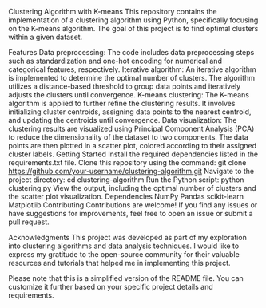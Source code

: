 Clustering Algorithm with K-means
This repository contains the implementation of a clustering algorithm using Python, specifically focusing on the K-means algorithm. The goal of this project is to find optimal clusters within a given dataset.

Features
Data preprocessing: The code includes data preprocessing steps such as standardization and one-hot encoding for numerical and categorical features, respectively.
Iterative algorithm: An iterative algorithm is implemented to determine the optimal number of clusters. The algorithm utilizes a distance-based threshold to group data points and iteratively adjusts the clusters until convergence.
K-means clustering: The K-means algorithm is applied to further refine the clustering results. It involves initializing cluster centroids, assigning data points to the nearest centroid, and updating the centroids until convergence.
Data visualization: The clustering results are visualized using Principal Component Analysis (PCA) to reduce the dimensionality of the dataset to two components. The data points are then plotted in a scatter plot, colored according to their assigned cluster labels.
Getting Started
Install the required dependencies listed in the requirements.txt file.
Clone this repository using the command: git clone https://github.com/your-username/clustering-algorithm.git
Navigate to the project directory: cd clustering-algorithm
Run the Python script: python clustering.py
View the output, including the optimal number of clusters and the scatter plot visualization.
Dependencies
NumPy
Pandas
scikit-learn
Matplotlib
Contributing
Contributions are welcome! If you find any issues or have suggestions for improvements, feel free to open an issue or submit a pull request.

Acknowledgments
This project was developed as part of my exploration into clustering algorithms and data analysis techniques. I would like to express my gratitude to the open-source community for their valuable resources and tutorials that helped me in implementing this project.

Please note that this is a simplified version of the README file. You can customize it further based on your specific project details and requirements.
